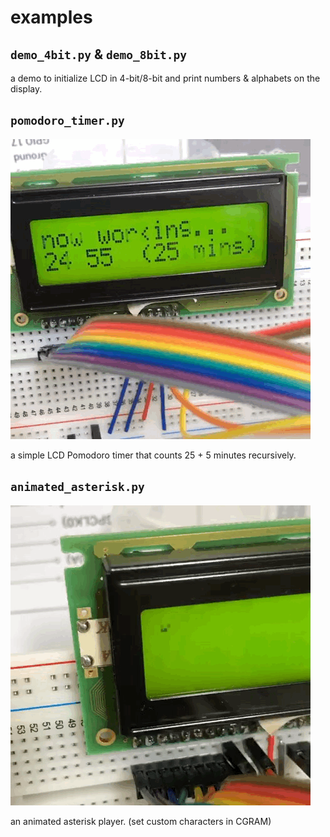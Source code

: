 # examples

## `demo_4bit.py` & `demo_8bit.py`

a demo to initialize LCD in 4-bit/8-bit and print numbers & alphabets on the display.

## `pomodoro_timer.py`

![an LCD Pomodoro timer](/examples/images/pomodoro_timer.gif)

a simple LCD Pomodoro timer that counts 25 + 5 minutes recursively.

## `animated_asterisk.py`

![an animated asterisk](/examples/images/animated_asterisk.gif)

an animated asterisk player. (set custom characters in CGRAM)
